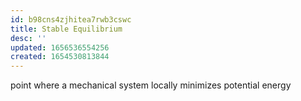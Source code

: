 ```yaml
---
id: b98cns4zjhitea7rwb3cswc
title: Stable Equilibrium
desc: ''
updated: 1656536554256
created: 1654530813844
---
```

point where a mechanical system locally minimizes potential energy
